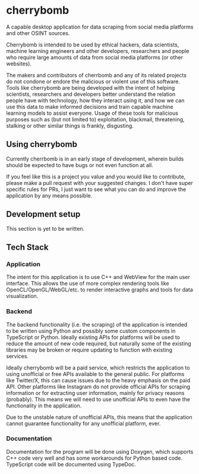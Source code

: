 # cherrybomb
A capable desktop application for data scraping from social media platforms and other OSINT sources.

Cherrybomb is intended to be used by ethical hackers, data scientists, machine learning engineers and other developers, researchers and people who require large amounts of data from social media platforms (or other websites).

The makers and contributors of cherrbomb and any of its related projects do not condone or endore the malicious or violent use of this software. Tools like cherrybomb are being developed with the intent of helping scientists, researchers and developers better understand the relation people have with technology, how they interact using it, and how we can use this data to make informed decisions and train capable machine learning models to assist everyone. Usage of these tools for malicious purposes such as (but not limited to) exploitation, blackmail, threatening, stalking or other similar things is frankly, disgusting.

## Using cherrybomb

Currently cherrbomb is in an early stage of development, wherein builds should be expected to have bugs or not even function at all.

If you feel like this is a project you value and you would like to contribute, please make a pull request with your suggested changes. I don't have super specific rules for PRs, I just want to see what you can do and improve the application by any means possible.

## Development setup

This section is yet to be written.

## Tech Stack

### Application
The intent for this application is to use C++ and WebView for the main user interface. This allows the use of more complex rendering tools like OpenCL/OpenGL/WebGL/etc. to render interactive graphs and tools for data visualization.

### Backend
The backend functionality (i.e. the scraping) of the application is intended to be written using Python and possibly some custom components in TypeScript or Python. Ideally existing APIs for platforms will be used to reduce the amount of new code required, but naturally some of the existing libraries may be broken or require updating to function with existing services.

Ideally cherrybomb will be a paid service, which restricts the application to using unofficial or free APIs available to the general public. For platforms like Twitter/X, this can cause issues due to the heavy emphasis on the paid API. Other platforms like Instagram do not provide official APIs for scraping information or for extracting user information, mainly for privacy reasons (probably). This means we will need to use unofficial APIs to even have the functionality in the application.

Due to the unstable nature of unofficial APIs, this means that the application cannot guarantee functionality for any unofficial platform, ever.

### Documentation
Documentation for the program will be done using Doxygen, which supports C++ code very well and has some workarounds for Python based code. TypeScript code will be documented using TypeDoc.
